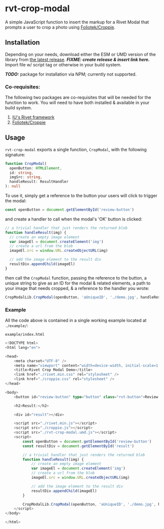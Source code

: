 rvt-crop-modal
===

A simple JavaScript function to insert the markup for a Rivet Modal that prompts a user to crop a photo using [Foliotek/Croppie](https://github.com/foliotek/croppie).

Installation
---

Depending on your needs, download either the ESM or UMD version of the library from [the latest release](). _**FIXME: create release & insert link here.**_
Import file w/ script tag or otherwise in your build system.

_**TODO:**_ package for installation via NPM; currently not supported.

### Co-requisites:

The following two packages are co-requisites that will be needed for the function to work.
You will need to have both installed & available in your build system.

1. [IU's Rivet framework](rivet.iu.edu)
2. [Foliotek/Croppie](https://github.com/foliotek/croppie)

Usage
---

`rvt-crop-modal` exports a single function, `CropModal`, with the following signature:

```typescript
function CropModal(
  openButton: HTMLElement,
  id: string,
  imgSrc: string,
  handleResult: ResultHandler
): null
```

To use it, simply get a reference to the button your users will click to trigger the modal:

```javascript
const openButton = document.getElementById('review-button')
```

and create a handler to call when the modal's 'OK' button is clicked:

```javascript
// a trivial handler that just renders the returned blob
function handleResult(img) {
  // create an empty image element
  var imageEl = document.createElement('img')
  // create a url from the blob
  imageEl.src = window.URL.createObjectURL(img)

  // add the image element to the result div
  resultDiv.appendChild(imageEl)
}
```

then call the `CropModal` function, passing the reference to the button, a unique string to give as an ID for the modal & related elements, a path to your image that needs cropped, & a reference to the handler you wrote:

```typescript 
CropModalLib.CropModal(openButton, 'aUniqueID', './demo.jpg', handleResult)
```

### Example

All the code above is contained in a single working example located at `./example/`:

`example/index.html`
```typescript
<!DOCTYPE html>
<html lang="en">

<head>
    <meta charset="UTF-8" />
    <meta name="viewport" content="width=device-width, initial-scale=1.0" />
    <title>Rivet Crop Modal Demo</title>
    <link href="./rivet.min.css" rel="stylesheet" />
    <link href="./croppie.css" rel="stylesheet" />
</head>

<body>
    <button id="review-button" type="button" class="rvt-button">Review image</button>

    <h2>Result:</h2>

    <div id="result"></div>

    <script src="./rivet.min.js"></script>
    <script src="./croppie.js"></script>
    <script src="./rvt-crop-modal.umd.js"></script>
    <script>
        const openButton = document.getElementById('review-button')
        const resultDiv = document.getElementById('result')

        // a trivial handler that just renders the returned blob
        function handleResult(img) {
            // create an empty image element
            var imageEl = document.createElement('img')
            // create a url from the blob
            imageEl.src = window.URL.createObjectURL(img)

            // add the image element to the result div
            resultDiv.appendChild(imageEl)
        }

        CropModalLib.CropModal(openButton, 'aUniqueID', './demo.jpg', handleResult)
    </script>
</body>

</html>
```
